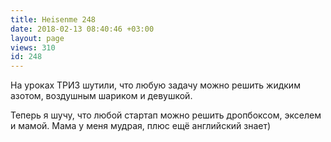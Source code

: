 ```yaml
---
title: Heisenme 248
date: 2018-02-13 08:40:46 +03:00
layout: page
views: 310
id: 248
---
```


На уроках ТРИЗ шутили, что любую задачу можно решить жидким азотом, воздушным шариком и девушкой.

Теперь я шучу, что любой стартап можно решить дропбоксом, экселем и мамой. Мама у меня мудрая, плюс ещё английский знает)


